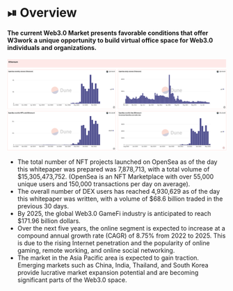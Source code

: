 # ⏯ Overview

#### The current Web3.0 Market presents favorable conditions that offer W3work a unique opportunity to build virtual office space for Web3.0 individuals and organizations.&#x20;

![](<../.gitbook/assets/image (4) (1) (1).png>)

* The total number of NFT projects launched on OpenSea as of the day this whitepaper was prepared was 7,878,713, with a total volume of $15,305,473,752. (OpenSea is an NFT Marketplace with over 55,000 unique users and 150,000 transactions per day on average).
* The overall number of DEX users has reached 4,930,629 as of the day this whitepaper was written, with a volume of $68.6 billion traded in the previous 30 days.&#x20;
* By 2025, the global Web3.0 GameFi industry is anticipated to reach $171.96 billion dollars.&#x20;
* Over the next five years, the online segment is expected to increase at a compound annual growth rate (CAGR) of 8.75% from 2022 to 2025. This is due to the rising Internet penetration and the popularity of online gaming, remote working, and online social networking.&#x20;
* The market in the Asia Pacific area is expected to gain traction. Emerging markets such as China, India, Thailand, and South Korea provide lucrative market expansion potential and are becoming significant parts of the Web3.0 space.
